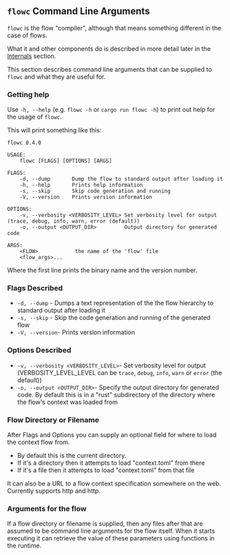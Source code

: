 ## `flowc` Command Line Arguments
`flowc` is the flow "compiler", although that means something different in the case of flows. 

What it and other components do is described in more detail later in the [Internals](../internals/overview.md) section.

This section describes command line arguments that can be supplied to `flowc` and what they are useful for.

### Getting help
Use `-h, --help` (e.g. `flowc -h` or `cargo run flowc -h`) to print out help for the usage of `flowc`. 

This will print something like this:
```shell script 
flowc 0.4.0

USAGE:
    flowc [FLAGS] [OPTIONS] [ARGS]

FLAGS:
    -d, --dump       Dump the flow to standard output after loading it
    -h, --help       Prints help information
    -s, --skip       Skip code generation and running
    -V, --version    Prints version information

OPTIONS:
    -v, --verbosity <VERBOSITY_LEVEL> Set verbosity level for output (trace, debug, info, warn, error (default))
    -o, --output <OUTPUT_DIR>         Output directory for generated code

ARGS:
    <FLOW>            the name of the 'flow' file
    <flow_args>...
```

Where the first line prints the binary name and the version number.

### Flags Described
* `-d, --dump` - Dumps a text representation of the the flow hierarchy to standard output after loading it
* `-s, --skip` - Skip the code generation and running of the generated flow
* `-V, --version`- Prints version information

### Options Described
* `-v, --verbosity <VERBOSITY_LEVEL>`- Set verbosity level for output (VERBOSITY_LEVEL_LEVEL can be `trace`, `debug`, `info`, `warn` or `error` (the default))
* `-o, --output <OUTPUT_DIR>`- Specify the output directory for generated code. By default this is in a "rust" 
subdirectory of the directory where the flow's context was loaded from

### Flow Directory or Filename
After Flags and Options you can supply an optional field for where to load the context flow from.
* By default this is the current directory.
* If it's a directory then it attempts to load "context.toml" from there
* If it's a file then it attempts to load "context.toml" from that file

It can also be a URL to a flow context specification somewhere on the web. Currently supports http and http.

### Arguments for the flow
If a flow directory or filename is supplied, then any files after that are assumed to be command line arguments
for the flow itself. When it starts executing it can retrieve the value of these parameters using functions
in the runtime.
